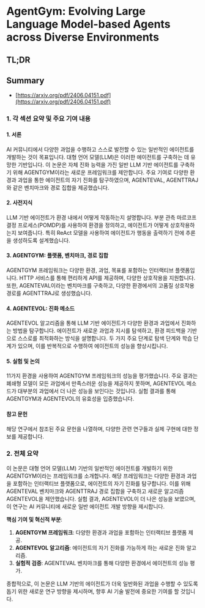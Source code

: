# AgentGym: Evolving Large Language Model-based Agents across Diverse Environments
## TL;DR
## Summary
- [https://arxiv.org/pdf/2406.04151.pdf](https://arxiv.org/pdf/2406.04151.pdf)

### 1. 각 섹션 요약 및 주요 기여 내용

#### 1. 서론
AI 커뮤니티에서 다양한 과업을 수행하고 스스로 발전할 수 있는 일반적인 에이전트를 개발하는 것이 목표입니다. 대형 언어 모델(LLM)은 이러한 에이전트를 구축하는 데 유망한 기반입니다. 이 논문은 자체 진화 능력을 가진 일반 LLM 기반 에이전트를 구축하기 위해 AGENTGYM이라는 새로운 프레임워크를 제안합니다. 주요 기여로 다양한 환경과 과업을 통한 에이전트의 자기 진화를 탐구하였으며, AGENTEVAL, AGENTTRAJ와 같은 벤치마크와 경로 집합을 제공했습니다.

#### 2. 사전지식
LLM 기반 에이전트가 환경 내에서 어떻게 작동하는지 설명합니다. 부분 관측 마르코프 결정 프로세스(POMDP)를 사용하여 환경을 정의하고, 에이전트가 어떻게 상호작용하는지 보여줍니다. 특히 ReAct 모델을 사용하여 에이전트가 행동을 출력하기 전에 추론을 생성하도록 설계했습니다.

#### 3. AGENTGYM: 플랫폼, 벤치마크, 경로 집합
AGENTGYM 프레임워크는 다양한 환경, 과업, 목표를 포함하는 인터랙티브 플랫폼입니다. HTTP 서비스를 통해 편리하게 API를 제공하며, 다양한 상호작용을 지원합니다. 또한, AGENTEVAL이라는 벤치마크를 구축하고, 다양한 환경에서의 고품질 상호작용 경로를 AGENTTRAJ로 생성했습니다.

#### 4. AGENTEVOL: 진화 메소드
AGENTEVOL 알고리즘을 통해 LLM 기반 에이전트가 다양한 환경과 과업에서 진화하는 방법을 탐구합니다. 에이전트가 새로운 과업과 지시를 탐색하고, 환경 피드백을 기반으로 스스로를 최적화하는 방식을 설명합니다. 두 가지 주요 단계로 탐색 단계와 학습 단계가 있으며, 이를 반복적으로 수행하여 에이전트의 성능을 향상시킵니다.

#### 5. 실험 및 논의
11가지 환경을 사용하여 AGENTGYM 프레임워크의 성능을 평가했습니다. 주요 결과는 폐쇄형 모델이 모든 과업에서 만족스러운 성능을 제공하지 못하며, AGENTEVOL 메소드가 대부분의 과업에서 더 나은 성능을 보인다는 것입니다. 실험 결과를 통해 AGENTGYM과 AGENTEVOL의 유효성을 입증했습니다.

#### 참고 문헌
해당 연구에서 참조된 주요 문헌을 나열하며, 다양한 관련 연구들과 실제 구현에 대한 정보를 제공합니다.

### 2. 전체 요약
이 논문은 대형 언어 모델(LLM) 기반의 일반적인 에이전트를 개발하기 위한 AGENTGYM이라는 프레임워크를 소개합니다. 해당 프레임워크는 다양한 환경과 과업을 포함하는 인터랙티브 플랫폼으로, 에이전트의 자기 진화를 탐구합니다. 이를 위해 AGENTEVAL 벤치마크와 AGENTTRAJ 경로 집합을 구축하고 새로운 알고리즘 AGENTEVOL을 제안했습니다. 실험 결과, AGENTEVOL이 더 나은 성능을 보였으며, 이 연구는 AI 커뮤니티에 새로운 일반 에이전트 개발 방향을 제시합니다.

**핵심 기여 및 혁신적 부분**:
1. **AGENTGYM 프레임워크**: 다양한 환경과 과업을 포함하는 인터랙티브 플랫폼 제공.
2. **AGENTEVOL 알고리즘**: 에이전트의 자기 진화를 가능하게 하는 새로운 진화 알고리즘.
3. **실험적 검증**: AGENTEVAL 벤치마크를 통해 다양한 환경에서 에이전트의 성능 평가.

종합적으로, 이 논문은 LLM 기반의 에이전트가 더욱 일반화된 과업을 수행할 수 있도록 돕기 위한 새로운 연구 방향을 제시하며, 향후 AI 기술 발전에 중요한 기여를 할 것입니다.